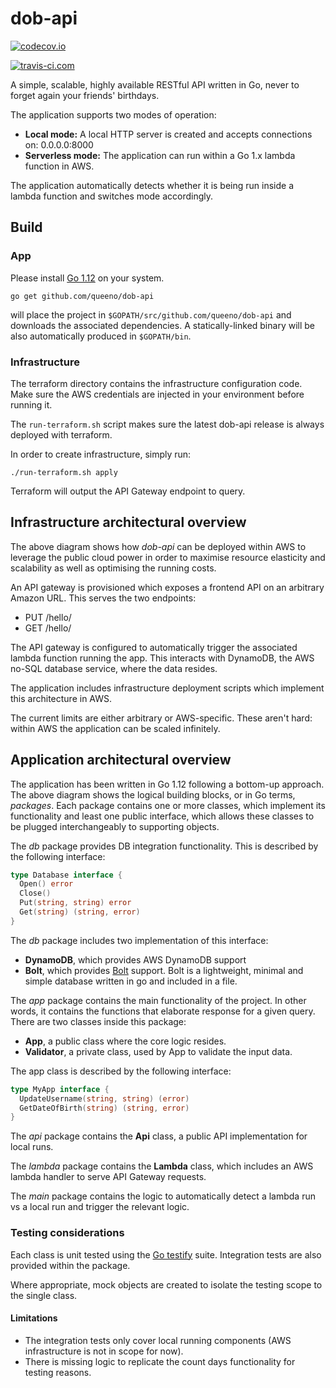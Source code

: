 # dob-api

[![codecov.io](http://codecov.io/github/queeno/dob-api/coverage.svg?branch=master)](http://codecov.io/github/queeno/dob-api?branch=master)

[![travis-ci.com](https://travis-ci.com/queeno/dob-api.svg?branch=master)](https://travis-ci.com/queeno/dob-api.svg?branch=master)

A simple, scalable, highly available RESTful API written in Go, never to forget again your friends' birthdays.

The application supports two modes of operation:
- **Local mode:** A local HTTP server is created and accepts connections on: 0.0.0.0:8000
- **Serverless mode:** The application can run within a Go 1.x lambda function in AWS.

The application automatically detects whether it is being run inside a lambda function
and switches mode accordingly.


## Build

### App

Please install [Go 1.12](https://golang.org/doc/install) on your system.

```shell
go get github.com/queeno/dob-api
```
will place the project in `$GOPATH/src/github.com/queeno/dob-api` and downloads
the associated dependencies. A statically-linked binary will be also automatically
produced in `$GOPATH/bin`.

### Infrastructure

The terraform directory contains the infrastructure configuration code.
Make sure the AWS credentials are injected in your environment before running it.

The `run-terraform.sh` script makes sure the latest dob-api release is always deployed
with terraform.

In order to create infrastructure, simply run:

`./run-terraform.sh apply`

Terraform will output the API Gateway endpoint to query.


## Infrastructure architectural overview

The above diagram shows how *dob-api* can be deployed within AWS to
leverage the public cloud power in order to maximise
resource elasticity and scalability as well as optimising the running costs.

An API gateway is provisioned which exposes a frontend API on an arbitrary Amazon URL.
This serves the two endpoints:
- PUT /hello/<username>
- GET /hello/<username>

The API gateway is configured to automatically trigger the associated lambda function
running the app. This interacts with DynamoDB, the AWS no-SQL database service, where
the data resides.

The application includes infrastructure deployment scripts which implement this
architecture in AWS.

The current limits are either arbitrary or AWS-specific. These aren't hard:
within AWS the application can be scaled infinitely.


## Application architectural overview

The application has been written in Go 1.12 following a bottom-up approach.
The above diagram shows the logical building blocks, or in Go terms, *packages*.
Each package contains one or more classes, which implement its functionality
and least one public interface, which allows these classes to be plugged
interchangeably to supporting objects.

The *db* package provides DB integration functionality. This is described by
the following interface:

```go
type Database interface {
  Open() error
  Close()
  Put(string, string) error
  Get(string) (string, error)
}
```

The *db* package includes two implementation of this interface:
- **DynamoDB**, which provides AWS DynamoDB support
- **Bolt**, which provides [Bolt](https://github.com/boltdb/bolt) support.
Bolt is a lightweight, minimal and simple database written in go and
included in a file.

The *app* package contains the main functionality of the project. In other words,
it contains the functions that elaborate response for a given query.
There are two classes inside this package:

- **App**, a public class where the core logic resides.
- **Validator**, a private class, used by App to validate the input data.

The app class is described by the following interface:

```go
type MyApp interface {
  UpdateUsername(string, string) (error)
  GetDateOfBirth(string) (string, error)
}
```

The *api* package contains the **Api** class, a public API implementation
for local runs.

The *lambda* package contains the **Lambda** class, which includes an AWS
lambda handler to serve API Gateway requests.

The *main* package contains the logic to automatically detect a lambda run
vs a local run and trigger the relevant logic.

### Testing considerations

Each class is unit tested using the [Go testify](https://godoc.org/github.com/stretchr/testify/suite) suite. Integration tests are also provided within the package.

Where appropriate, mock objects are created to isolate the testing scope to the single
class.

#### Limitations

- The integration tests only cover local running components (AWS infrastructure is not in scope for now).
- There is missing logic to replicate the count days functionality for testing
reasons.
